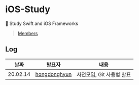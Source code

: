 # iOS-Study
🍫 Study Swift and iOS Frameworks
> [Members](https://github.com/orgs/Facam-10th/people)

## Log
| 날짜 | 발표자 | 내용 |
|:---:|:----:|:---:|
| 20.02.14 | [hongdonghyun](https://github.com/hongdonghyun) | 사전모임, Git 사용법 발표 |
